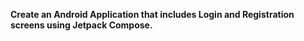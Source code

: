 **Create an Android Application that includes Login and Registration screens using
Jetpack Compose.**
